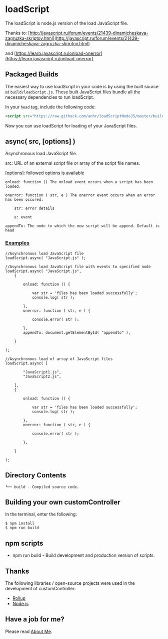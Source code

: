 ﻿# loadScript
The loadScript is node.js version of the load JavaScript file.

Thanks to: [http://javascript.ru/forum/events/21439-dinamicheskaya-zagruzka-skriptov.html](http://javascript.ru/forum/events/21439-dinamicheskaya-zagruzka-skriptov.html)

and [https://learn.javascript.ru/onload-onerror](https://learn.javascript.ru/onload-onerror)


## Packaged Builds
The easiest way to use loadScript in your code is by using the built source at `build/loadScript.js`.
These built JavaScript files bundle all the necessary dependencies to run loadScript.

In your `head` tag, include the following code:
```html
<script src="https://raw.githack.com/anhr/loadScriptNodeJS/master/build/loadScript.js"></script>
```

Now you can use loadScript for loading of your JavaScript files.

## async( src, [options] )

Asynchronous load JavaScript file.

src: URL of an external script file or array of the script file names.

[options]: followed options is available

    onload: function () The onload event occurs when a script has been loaded.

    onerror: function ( str, e ) The onerror event occurs when an error has been occured.

        str: error details

        e: event

    appendTo: The node to which the new script will be append. Default is head

### [Examples](https://raw.githack.com/anhr/loadScriptNodeJS/master/index.html)
```
//Asynchronous load JavaScript file
loadScript.async( "JavaScript.js" );
```
```
//Asynchronous load JavaScript file with events to specified node
loadScript.async( "JavaScript.js",
	{

		onload: function () {

			var str = 'files has been loaded successfully';
			console.log( str );

		},
		onerror: function ( str, e ) {

			console.error( str );

		},
		appendTo: document.getElementById( "appendto" ),

	}
	
);
```
```
//Asynchronous load of array of JavaScript files
loadScript.async( [

		"JavaScript1.js",
		"JavaScript2.js",

	],
	{

		onload: function () {

			var str = 'files has been loaded successfully';
			console.log( str );

		},
		onerror: function ( str, e ) {

			console.error( str );

		},

	}
	
);
```

## Directory Contents

```
└── build - Compiled source code.
```

## Building your own customController

In the terminal, enter the following:

```
$ npm install
$ npm run build
```

## npm scripts

- npm run build - Build development and production version of scripts.

## Thanks
The following libraries / open-source projects were used in the development of customController:
 * [Rollup](https://rollupjs.org)
 * [Node.js](http://nodejs.org/)

 ## Have a job for me?
Please read [About Me](https://anhr.github.io/AboutMe/).
